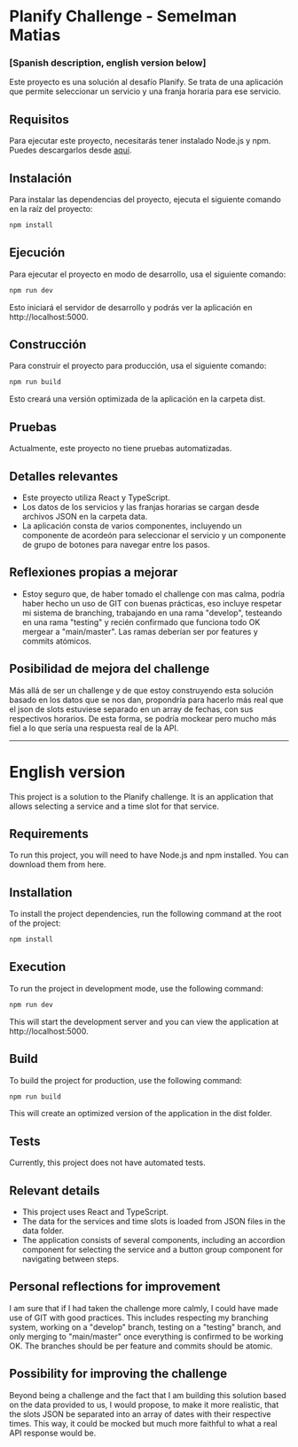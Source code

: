 # Planify Challenge - Semelman Matias

### [Spanish description, english version below]

Este proyecto es una solución al desafío Planify. Se trata de una aplicación que permite seleccionar un servicio y una franja horaria para ese servicio.

## Requisitos

Para ejecutar este proyecto, necesitarás tener instalado Node.js y npm. Puedes descargarlos desde [aquí](https://nodejs.org/).

## Instalación

Para instalar las dependencias del proyecto, ejecuta el siguiente comando en la raíz del proyecto:

```sh
npm install
```

## Ejecución

Para ejecutar el proyecto en modo de desarrollo, usa el siguiente comando:

```sh
npm run dev
```

Esto iniciará el servidor de desarrollo y podrás ver la aplicación en http://localhost:5000.

## Construcción

Para construir el proyecto para producción, usa el siguiente comando:

```sh
npm run build
```

Esto creará una versión optimizada de la aplicación en la carpeta dist.

## Pruebas

Actualmente, este proyecto no tiene pruebas automatizadas.

## Detalles relevantes

- Este proyecto utiliza React y TypeScript.
- Los datos de los servicios y las franjas horarias se cargan desde archivos JSON en la carpeta data.
- La aplicación consta de varios componentes, incluyendo un componente de acordeón para seleccionar el servicio y un componente de grupo de botones para navegar entre los pasos.

## Reflexiones propias a mejorar

- Estoy seguro que, de haber tomado el challenge con mas calma, podría haber hecho un uso de GIT con buenas prácticas,
  eso incluye respetar mi sistema de branching, trabajando en una rama "develop", testeando en una rama "testing" y recién confirmado que funciona todo OK mergear a "main/master". Las ramas deberían ser por features y commits atómicos.

## Posibilidad de mejora del challenge

Más allá de ser un challenge y de que estoy construyendo esta solución basado en los datos que se nos dan, propondría para hacerlo más real que el json de slots estuviese separado en un array de fechas, con sus respectivos horarios. De esta forma, se podría mockear pero mucho más fiel a lo que sería una respuesta real de la API.

---

# English version

This project is a solution to the Planify challenge. It is an application that allows selecting a service and a time slot for that service.

## Requirements

To run this project, you will need to have Node.js and npm installed. You can download them from here.

## Installation

To install the project dependencies, run the following command at the root of the project:

```sh
npm install
```

## Execution

To run the project in development mode, use the following command:

```sh
npm run dev
```

This will start the development server and you can view the application at http://localhost:5000.

## Build

To build the project for production, use the following command:

```sh
npm run build
```

This will create an optimized version of the application in the dist folder.

## Tests

Currently, this project does not have automated tests.

## Relevant details

- This project uses React and TypeScript.
- The data for the services and time slots is loaded from JSON files in the data folder.
- The application consists of several components, including an accordion component for selecting the service and a button group component for navigating between steps.

## Personal reflections for improvement

I am sure that if I had taken the challenge more calmly, I could have made use of GIT with good practices. This includes respecting my branching system, working on a "develop" branch, testing on a "testing" branch, and only merging to "main/master" once everything is confirmed to be working OK. The branches should be per feature and commits should be atomic.

## Possibility for improving the challenge

Beyond being a challenge and the fact that I am building this solution based on the data provided to us, I would propose, to make it more realistic, that the slots JSON be separated into an array of dates with their respective times. This way, it could be mocked but much more faithful to what a real API response would be.
